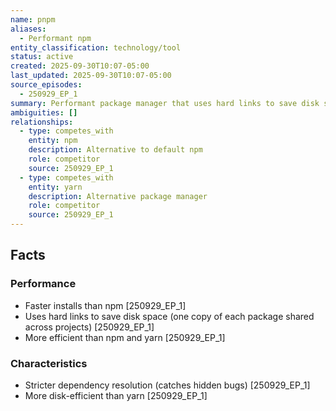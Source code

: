 ```yaml
---
name: pnpm
aliases:
  - Performant npm
entity_classification: technology/tool
status: active
created: 2025-09-30T10:07-05:00
last_updated: 2025-09-30T10:07-05:00
source_episodes:
  - 250929_EP_1
summary: Performant package manager that uses hard links to save disk space. Faster and more efficient than npm.
ambiguities: []
relationships:
  - type: competes_with
    entity: npm
    description: Alternative to default npm
    role: competitor
    source: 250929_EP_1
  - type: competes_with
    entity: yarn
    description: Alternative package manager
    role: competitor
    source: 250929_EP_1
---
```


## Facts

### Performance
- Faster installs than npm [250929_EP_1]
- Uses hard links to save disk space (one copy of each package shared across projects) [250929_EP_1]
- More efficient than npm and yarn [250929_EP_1]

### Characteristics
- Stricter dependency resolution (catches hidden bugs) [250929_EP_1]
- More disk-efficient than yarn [250929_EP_1]